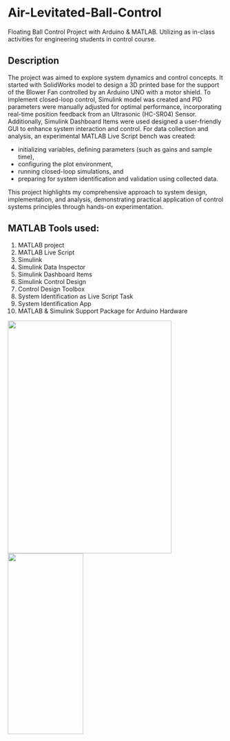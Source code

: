 # Air-Levitated-Ball-Control
Floating Ball Control Project with Arduino & MATLAB. Utilizing as in-class activities for engineering students in control course.

## Description
The project was aimed to explore system dynamics and control concepts. It started with SolidWorks model to design a 3D printed base for the support of the Blower Fan controlled by an Arduino UNO with a motor shield. To implement closed-loop control, Simulink model was created and PID parameters were manually adjusted for optimal performance, incorporating real-time position feedback from an Ultrasonic (HC-SR04) Sensor.
Additionally, Simulink Dashboard Items were used designed a user-friendly GUI to enhance system interaction and control. For data collection and analysis, an experimental MATLAB Live Script bench was created:
- initializing variables, defining parameters (such as gains and sample time),
- configuring the plot environment,
- running closed-loop simulations, and
- preparing for system identification and validation using collected data.
  
This project highlights my comprehensive approach to system design, implementation, and analysis, demonstrating practical application of control systems principles through hands-on experimentation.

## MATLAB Tools used:
1. MATLAB project
2. MATLAB Live Script
3. Simulink
4. Simulink Data Inspector
5. Simulink Dashboard Items
6. Simulink Control Design
7. Control Design Toolbox
8. System Identification as Live Script Task
9. System Identification App
10. MATLAB & Simulink Support Package for Arduino Hardware

<img src="https://github.com/auwahmad/Air-Levited-Ball-Control/assets/70074147/1040e5cc-8358-4710-a012-3e17ebc35170" width="380" height="540">
<img src="https://github.com/auwahmad/Air-Levited-Ball-Control/assets/70074147/aab399cc-f92e-4d84-8a55-b14115f963ba" width="175" height="420">




